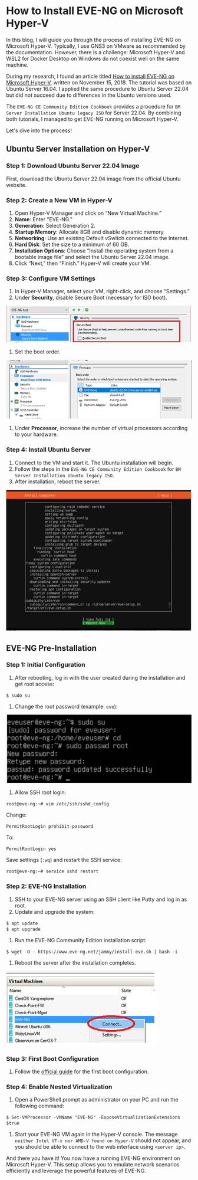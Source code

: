 # How to Install EVE-NG on Microsoft Hyper-V

In this blog, I will guide you through the process of installing EVE-NG on Microsoft Hyper-V. Typically, I use GNS3 on VMware as recommended by the documentation. However, there is a challenge: Microsoft Hyper-V and WSL2 for Docker Desktop on Windows do not coexist well on the same machine.

During my research, I found an article titled [How to install EVE-NG on Microsoft Hyper-V](https://aboutnetworks.net/eve-ng-on-hyper-v/), written on November 15, 2018. The tutorial was based on Ubuntu Server 16.04. I applied the same procedure to Ubuntu Server 22.04 but did not succeed due to differences in the Ubuntu versions used.

The `EVE-NG CE Community Edition Cookbook` provides a procedure for `BM Server Installation Ubuntu legacy ISO` for Server 22.04. By combining both tutorials, I managed to get EVE-NG running on Microsoft Hyper-V. 

Let's dive into the process!

## Ubuntu Server Installation on Hyper-V

### Step 1: Download Ubuntu Server 22.04 Image

First, download the Ubuntu Server 22.04 image from the official Ubuntu website.

### Step 2: Create a New VM in Hyper-V

1. Open Hyper-V Manager and click on “New Virtual Machine.”
2. **Name**: Enter "EVE-NG."
3. **Generation**: Select Generation 2.
4. **Startup Memory**: Allocate 8GB and disable dynamic memory.
5. **Networking**: Use an existing Default vSwitch connected to the Internet.
6. **Hard Disk**: Set the size to a minimum of 60 GB.
7. **Installation Options**: Choose “Install the operating system from a bootable image file” and select the Ubuntu Server 22.04 image.
8. Click “Next,” then “Finish.” Hyper-V will create your VM.

### Step 3: Configure VM Settings

1. In Hyper-V Manager, select your VM, right-click, and choose “Settings.”
2. Under **Security**, disable Secure Boot (necessary for ISO boot).

![Secure Boot](secure-boot.PNG)

1. Set the boot order.

![Boot Order](boot-order.PNG)

1. Under **Processor**, increase the number of virtual processors according to your hardware.

### Step 4: Install Ubuntu Server

1. Connect to the VM and start it. The Ubuntu installation will begin.
2. Follow the steps in the `EVE-NG CE Community Edition Cookbook` for `BM Server Installation Ubuntu legacy ISO`.
3. After installation, reboot the server.

![Install Complete](install-complete.PNG)

## EVE-NG Pre-Installation

### Step 1: Initial Configuration

1. After rebooting, log in with the user created during the installation and get root access:

```shell
$ sudo su
```

1. Change the root password (example: `eve`):

![Root Password](root-pass.PNG)

1. Allow SSH root login:

```shell
root@eve-ng:~# vim /etc/ssh/sshd_config
```

Change:

```shell
PermitRootLogin prohibit-password
```

To:

```shell
PermitRootLogin yes
```

Save settings (`:wq`) and restart the SSH service:

```shell
root@eve-ng:~# service sshd restart
```

### Step 2: EVE-NG Installation

1. SSH to your EVE-NG server using an SSH client like Putty and log in as root.
2. Update and upgrade the system:

```shell
$ apt update
$ apt upgrade
```

1. Run the EVE-NG Community Edition installation script:

```shell
$ wget -O - https://www.eve-ng.net/jammy/install-eve.sh | bash -i
```

1. Reboot the server after the installation completes.

![EVE Connect](eve-connect.PNG)

### Step 3: First Boot Configuration

1. Follow the [official guide](https://www.eve-ng.net/index.php/documentation/installation/howto-configure-eve-during-first-boot/) for the first boot configuration.

### Step 4: Enable Nested Virtualization

1. Open a PowerShell prompt as administrator on your PC and run the following command:

```shell
$ Set-VMProcessor -VMName "EVE-NG" -ExposeVirtualizationExtensions $true
```

1. Start your EVE-NG VM again in the Hyper-V console. The message `neither Intel VT-x nor AMD-V found on Hyper-V` should not appear, and you should be able to connect to the web interface using `<server ip>`.

And there you have it! You now have a running EVE-NG environment on Microsoft Hyper-V. This setup allows you to emulate network scenarios efficiently and leverage the powerful features of EVE-NG.
